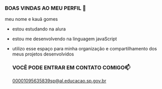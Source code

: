 ### BOAS VINDAS AO MEU PERFIL 💖

meu nome e kauã gomes 
- estou estudando na alura
- estou me desenvolvendo na linguagem javaScript
- utilizo esse espaço para minha organização e compartilhamento dos meus projetos desenvolvidos

  ### VOCÊ PODE ENTRAR EM CONTATO COMIGO📫
  00001095635839sp@al.educacao.sp.gov.br
  
